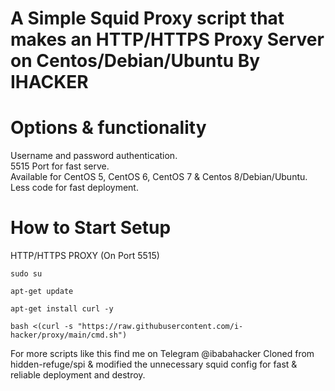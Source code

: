 # A Simple Squid Proxy script that makes an HTTP/HTTPS Proxy Server on Centos/Debian/Ubuntu By IHACKER

# Options & functionality

Username and password authentication.<br />
5515 Port for fast serve.<br />
Available for CentOS 5, CentOS 6, CentOS 7 & Centos 8/Debian/Ubuntu.<br />
Less code for fast deployment.<br />


# How to Start Setup

HTTP/HTTPS PROXY (On Port 5515)

```
sudo su
```

```
apt-get update
```

```
apt-get install curl -y
```

```
bash <(curl -s "https://raw.githubusercontent.com/i-hacker/proxy/main/cmd.sh")
```

For more scripts like this find me on Telegram @ibabahacker
Cloned from hidden-refuge/spi & modified the unnecessary squid config for fast & reliable deployment and destroy.<br />
